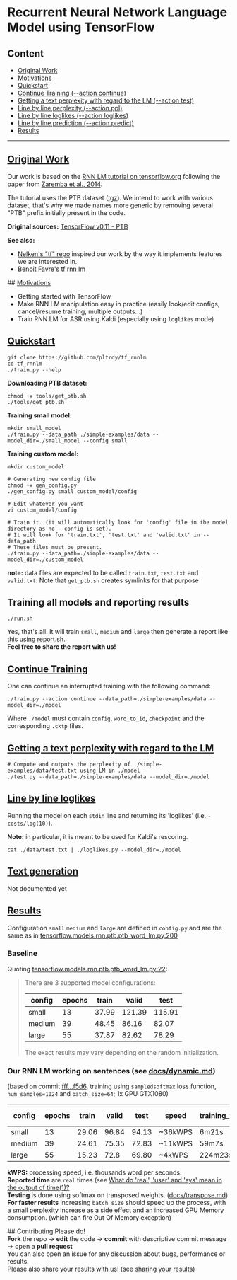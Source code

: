 # Recurrent Neural Network Language Model using TensorFlow

## Content
* [Original Work](#orig)
* [Motivations](#motivations)
* [Quickstart](#quickstart)
* [Continue Training (--action continue)](#continue)
* [Getting a text perplexity with regard to the LM (--action test)](#test)
* [Line by line perplexity (--action ppl)](#ppl)
* [Line by line loglikes (--action loglikes)](#loglikes)
* [Line by line prediction (--action predict)](#predict)
* [Results](#results)


---

## [Original Work](#orig)

Our work is based on the [RNN LM tutorial on tensorflow.org](https://www.tensorflow.org/versions/r0.11/tutorials/recurrent/index.html#recurrent-neural-networks) following the paper from [Zaremba et al., 2014](https://arxiv.org/abs/1409.2329).

The tutorial uses the PTB dataset ([tgz](http://www.fit.vutbr.cz/~imikolov/rnnlm/simple-examples.tgz)). We intend to work with various dataset, that's why we made names more generic by removing several "PTB" prefix initially present in the code.

**Original sources:** [TensorFlow v0.11 - PTB](https://github.com/tensorflow/tensorflow/tree/282823b877f173e6a33bbc9d4b9ad7dd8413ada6/tensorflow/models/rnn/ptb)

**See also:** 
- [Nelken's "tf" repo](https://github.com/nelken/tf) inspired our work by the way it implements features we are interested in. 
- [Benoit Favre's tf rnn lm](https://gitlab.lif.univ-mrs.fr/benoit.favre/tf_lm/blob/200645ab5aa446b72cf30c14355126062070f676/tf_lm.py)


## [Motivations](#motivations)
* Getting started with TensorFlow
* Make RNN LM manipulation easy in practice (easily look/edit configs, cancel/resume training, multiple outputs...)
* Train RNN LM for ASR using Kaldi (especially using `loglikes` mode)

## [Quickstart](#quickstart)

```shell
git clone https://github.com/pltrdy/tf_rnnlm
cd tf_rnnlm
./train.py --help
```

**Downloading PTB dataset:**
```shell
chmod +x tools/get_ptb.sh
./tools/get_ptb.sh
```

**Training small model:**
```shell
mkdir small_model
./train.py --data_path ./simple-examples/data --model_dir=./small_model --config small
```
**Training custom model:**
```shell
mkdir custom_model

# Generating new config file
chmod +x gen_config.py
./gen_config.py small custom_model/config

# Edit whatever you want
vi custom_model/config

# Train it. (it will automatically look for 'config' file in the model directory as no --config is set).
# It will look for 'train.txt', 'test.txt' and 'valid.txt' in --data_path
# These files must be present.
./train.py --data_path=./simple-examples/data --model_dir=./custom_model
```
**note:** data files are expected to be called `train.txt`, `test.txt` and `valid.txt`. Note that `get_ptb.sh` creates symlinks for that purpose

## Training all models and reporting results
```shell
./run.sh
```
Yes, that's all. It will train `small`, `medium` and `large` then generate a report like [this](results/template.md) using [report.sh](../tools/report.sh).   
**Feel free to share the report with us!**

## [Continue Training](#continue)
One can continue an interrupted training with the following command:
```shell
./train.py --action continue --data_path=./simple-examples/data --model_dir=./model
```
Where `./model` must contain `config`, `word_to_id`, `checkpoint` and the corresponding `.cktp` files.

## [Getting a text perplexity with regard to the LM](#test)
```shell
# Compute and outputs the perplexity of ./simple-examples/data/test.txt using LM in ./model
./test.py --data_path=./simple-examples/data --model_dir=./model
```

## [Line by line loglikes](#loglikes)
Running the model on each `stdin` line and returning its 'loglikes' (i.e. `-costs/log(10)`).

**Note:** in particular, it is meant to be used for Kaldi's rescoring.
```shell
cat ./data/test.txt | ./loglikes.py --model_dir=./model
```

## [Text generation](#generate)
Not documented yet
 

## [Results](#results)
Configuration `small` `medium` and `large` are defined in `config.py` and are the same as in [tensorflow.models.rnn.ptb.ptb_word_lm.py:200](https://github.com/tensorflow/tensorflow/blob/e2d51a87f0727f8537b46048d8241aeebb6e48d6/tensorflow/models/rnn/ptb/ptb_word_lm.py#L200)
### Baseline
Quoting [tensorflow.models.rnn.ptb.ptb_word_lm.py:22](https://github.com/tensorflow/tensorflow/blob/e2d51a87f0727f8537b46048d8241aeebb6e48d6/tensorflow/models/rnn/ptb/ptb_word_lm.py#L22):
> There are 3 supported model configurations:
> 
> | config | epochs | train | valid  | test  |
> |--------|--------|-------|--------|-------|
> | small  | 13     | 37.99 | 121.39 | 115.91|
> | medium | 39     | 48.45 |  86.16 |  82.07|
> | large  | 55     | 37.87 |  82.62 |  78.29|
> The exact results may vary depending on the random initialization.

### Our RNN LM working on sentences (see [docs/dynamic.md](docs/dynamic.md))
(based on commit [fff...f5d6](https://github.com/pltrdy/tf_rnnlm/commit/fff44942340b1881f1ebbb3be72044da41b8f5d6), training using `sampledsoftmax` loss function, `num_samples=1024` and `batch_size=64`; 1x GPU GTX1080)


| config | epochs | train | valid  | test  |  speed   | training_time | testing time |
|--------|--------|-------|--------|-------|----------|---------------|--------------|
| small  | 13     | 29.06 | 96.84  | 94.13 | ~36kWPS  |    6m21s      |     27s      |
| medium | 39     | 24.61 |  75.35 | 72.83 | ~11kWPS  |    59m7s      |     28s      |
| large  | 55     | 15.23 |  72.8  | 69.80 |  ~4kWPS  |    224m23s    |     1m5s     |

**kWPS:** processing speed, i.e. thousands word per seconds.    
**Reported time** are `real` times (see [What do 'real', 'user' and 'sys' mean in the output of time(1)?](http://stackoverflow.com/a/556411/5903959)   
**Testing** is done using softmax on transposed weights. ([docs/transpose.md](docs/dynamic.md))    
**For faster results** increasing `batch_size` should speed up the process, with a small perplexity increase as a side effect and an increased GPU Memory consumption. (which can fire Out Of Memory exception)

## Contributing
Please do!   
**Fork** the repo -> **edit** the code -> **commit** with descriptive commit message -> open a **pull request**   
You can also open an issue for any discussion about bugs, performance or results.   
Please also share your results with us! (see [sharing your results](docs/share_results.md))

